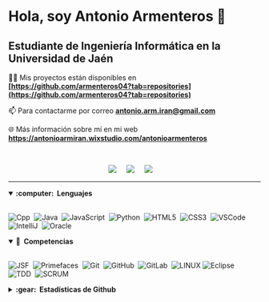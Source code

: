 <h1>Hola, soy Antonio Armenteros 👋</h1>
<h2>Estudiante de Ingeniería Informática en la Universidad de Jaén</h3>

👨‍💻 Mis proyectos están disponibles en **[https://github.com/armenteros04?tab=repositories](https://github.com/armenteros04?tab=repositories)**

📫 Para contactarme por correo **antonio.arm.iran@gmail.com**

🌐 Más información sobre mí en mi web **https://antonioarmiran.wixstudio.com/antonioarmenteros**

<br>

<p align="center">
   <a href="https://www.linkedin.com/in/antonioarmenteros//"><img src="https://img.shields.io/badge/linkedin-%230077B5.svg?&style=for-the-badge&logo=linkedin&logoColor=white" /></a>&nbsp;&nbsp;&nbsp;&nbsp;
   <a href="https://www.instagram.com/antonio_ai04/"><img src="https://img.shields.io/badge/instagram-%23dc2743.svg?&style=for-the-badge&logo=instagram&logoColor=white" /></a>&nbsp;&nbsp;&nbsp;&nbsp;
   <a href="mailto:antonio.arm.iran@gmail.com?subject=Olá%20Bruno%20Tacca"><img src="https://img.shields.io/badge/gmail-%23D14836.svg?&style=for-the-badge&logo=gmail&logoColor=white" /></a>&nbsp;&nbsp;&nbsp;&nbsp;

</p>

<hr/>


<details open>
  <summary><b>:computer: &nbsp;Lenguajes</b></summary>
  <br/>
    
![Cpp](https://img.shields.io/badge/C++-00599C.svg?&style=flat&logo=c%2B%2B&logoColor=white)&nbsp;
![Java](https://img.shields.io/badge/JAVA-007396.svg?&style=flat&logo=java&logoColor=white)&nbsp;
![JavaScript](https://img.shields.io/badge/JAVASCRIPT-323330.svg?&style=flat&logo=javascript&logoColor=%23F7DF1E)&nbsp;
![Python](https://img.shields.io/badge/PYTHON-3776AB.svg?&style=flat&logo=python&logoColor=white)&nbsp;
![HTML5](https://img.shields.io/badge/HTML5-E34F26.svg?&style=flat&logo=html5&logoColor=white)&nbsp;
![CSS3](https://img.shields.io/badge/CSS3-%231572B6.svg?&style=flat&logo=css3&logoColor=white)&nbsp;
![VSCode](https://img.shields.io/badge/VSCODE-007ACC.svg?&style=flat&logo=visual-studio-code)&nbsp;
![IntelliJ](https://img.shields.io/badge/INTELLIJ-000000.svg?&style=flat&logo=intellij-idea)&nbsp;
![Oracle](https://img.shields.io/badge/ORACLE-F80000.svg?&style=flat&logo=oracle&logoColor=white)&nbsp;

</details open>

<details open>
  <summary><b>🔧 &nbsp;Competencias</b></summary>
  <br/>
    
![JSF](https://img.shields.io/badge/JSF-323330.svg?&style=flat&logo=eclipse&logoColor=white)&nbsp;
![Primefaces](https://img.shields.io/badge/PRIMEFACES-039BE5.svg?&style=flat&logoColor=white)&nbsp;
![Git](https://img.shields.io/badge/GIT-%23F05033.svg?&style=flat&logo=git&logoColor=white)&nbsp;
![GitHub](https://img.shields.io/badge/GITHUB-%23121011.svg?&style=flat&logo=github&logoColor=white)&nbsp;
![GitLab](https://img.shields.io/badge/GITLAB-%23181717.svg?&style=flat&logo=gitlab&logoColor=white)&nbsp;
![LINUX](https://img.shields.io/badge/LINUX-FCC624?style=flat-square&logo=linux&logoColor=black)
![Eclipse](https://img.shields.io/badge/ECLIPSE-2C2255.svg?&style=flat&logo=eclipse)&nbsp;
![TDD](https://img.shields.io/badge/TEST%20DD-E34F26.svg?&style=flat&logo=tdd&logoColor=white)&nbsp;
![SCRUM](https://img.shields.io/badge/SCRUM-6DB33F.svg?&style=flat&logo=ddd&logoColor=white)&nbsp;
</details>

<details >
  <summary><b>:gear: &nbsp;Estadísticas de Github</b></summary>
  <br/>
    <p align="center">
        <img height="137px" src="https://github-readme-stats.vercel.app/api?username=armenteros04&hide_title=true&hide_border=true&show_icons=true&include_all_commits=true&count_private=true&line_height=21&theme=nightowl" /> <img height="137px" src="https://github-readme-stats.vercel.app/api/top-langs/?username=armenteros04&hide=html&hide_title=true&hide_border=true&layout=compact&langs_count=8&theme=nightowl" />
    </p>
</details>







